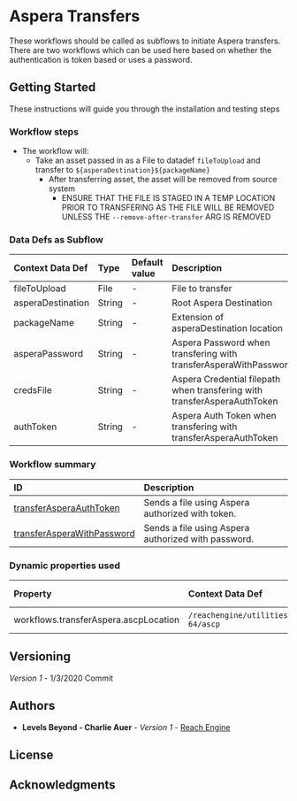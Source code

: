 # Aspera Transfers

These workflows should be called as subflows to initiate Aspera transfers. There are two workflows which can be used here based on whether the authentication is token based or uses a password.


## Getting Started

These instructions will guide you through the installation and testing steps

### Workflow steps
* The workflow will:
    * Take an asset passed in as a File to datadef `fileToUpload` and transfer to `${asperaDestination}${packageName}`
        * After transferring asset, the asset will be removed from source system
            * ENSURE THAT THE FILE IS STAGED IN A TEMP LOCATION PRIOR TO TRANSFERING AS THE FILE WILL BE REMOVED UNLESS THE `--remove-after-transfer` ARG IS REMOVED

### Data Defs as Subflow

Context Data Def | Type | Default value | Description |
| :--- | :--- | :--- | :--- |
| fileToUpload | File | - | File to transfer |
| asperaDestination | String | - | Root Aspera Destination |
| packageName | String | - | Extension of asperaDestination location |
| asperaPassword | String | - | Aspera Password when transfering with transferAsperaWithPassword |
| credsFile | String | - | Aspera Credential filepath when transfering with transferAsperaAuthToken |
| authToken | String | - | Aspera Auth Token when transfering with transferAsperaAuthToken |

### Workflow summary
| ID | Description |
| :--- | :--- |
| [transferAsperaAuthToken](./transferAsperaAuthToken.xml) | Sends a file using Aspera authorized with token. |
| [transferAsperaWithPassword](./transferAsperaWithPassword.xml) | Sends a file using Aspera authorized with password. |

### Dynamic properties used

| Property | Context Data Def | Default value | Description |
| :--- | :--- | :--- | :--- |
| workflows.transferAspera.ascpLocation | `/reachengine/utilities/aspera/bin/linux-64/ascp` | - | Location of ASCP utility |

## Versioning

*Version 1* - 1/3/2020 Commit

## Authors

* **Levels Beyond - Charlie Auer** - *Version 1* - [Reach Engine](https://www.reachengine.com)

## License

## Acknowledgments

